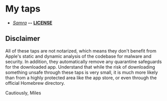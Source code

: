 # My taps

- [_Samra_](https://github.com/NSAntoine/Samra) **--** [**LICENSE**](https://github.com/NSAntoine/Samra/blob/main/LICENSE)

## Disclaimer

All of these taps are not notarized, which means they don't benefit from Apple's static and dynamic analysis of the codebase for malware and security. In addition, they automatically remove any quarantine safeguards for the downloaded app. Understand that while the risk of downloading something unsafe through these taps is very small, it is much more likely than from a highly protected area like the app store, or even through the official Homebrew directory.

Cautiously,
Miles
